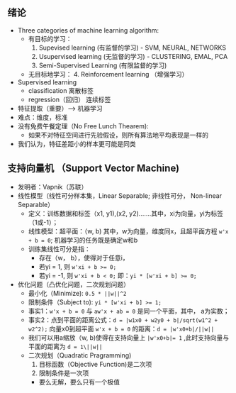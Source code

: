 ## 绪论
* Three categories of machine learning algorithm:
    - 有目标的学习：
        1. Supevised learning (有监督的学习) - SVM, NEURAL, NETWORKS
        2. Usupervised learning (无监督的学习) - CLUSTERING, EMAL, PCA
        3. Semi-Supervised Learning (有限监督的学习)
    - 无目标地学习：
        4. Reinforcement learning （增强学习）
* Supervised learning
    - classification   离散标签
    - regression（回归）  连续标签
* 特征提取（重要）——> 机器学习
* 难点：维度，标准
* 没有免费午餐定理（No Free Lunch Thearem):
    - 如果不对特征空间进行先验假设，则所有算法地平均表现是一样的
* 我们认为，特征差距小的样本更可能是同类

## 支持向量机 （Support Vector Machine)
* 发明者：Vapnik（苏联）
* 线性模型（线性可分样本集，Linear Separable; 非线性可分， Non-linear Separable）
    - 定义：训练数据和标签（x1, y1),(x2, y2).......其中，xi为向量，yi为标签（1或-1）；
    - 线性模型：超平面：（w, b) 其中，w为向量，维度同x，且超平面方程 `w'x + b = 0`; 机器学习的任务既是确定w和b
    - 训练集线性可分是指：
        * 存在（w， b），使得对于任意i，
        * 若yi = 1, 则 `w'xi + b >= 0;` 
        * 若yi = -1, 则 `w'xi + b < 0;` 即：`yi * [w'xi + b] >= 0;`
* 优化问题（凸优化问题，二次规划问题）
    - 最小化（Minimize): `0.5 * ||w||^2`
    - 限制条件（Subject to): `yi * [w'xi + b] >= 1;`
    * 事实1：`w'x + b = 0` 与 `aw'x + ab = 0` 是同一个平面，其中， a为实数；
    * 事实2：点到平面的距离公式：`d = |w1x0 + w2y0 + b|/sqrt(w1^2 + w2^2);`
    向量x0到超平面 `w'x + b = 0` 的距离：`d = |w'x0+b|/||w||`
    * 我们可以用a缩放（w, b)使得在支持向量上 `|w'x0+b|= 1` ,此时支持向量与平面的距离为 `d = 1\||w||`
    * 二次规划（Quadratic Pragramming)
        1. 目标函数（Objective Function)是二次项
        2. 限制条件是一次项
        * 要么无解，要么只有一个极值
